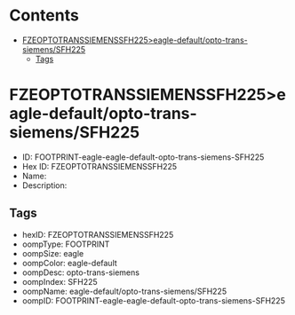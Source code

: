 



Contents
========

* [FZEOPTOTRANSSIEMENSSFH225>eagle-default/opto-trans-siemens/SFH225](#fzeoptotranssiemenssfh225eagle-defaultopto-trans-siemenssfh225)
	* [Tags](#tags)

# FZEOPTOTRANSSIEMENSSFH225>eagle-default/opto-trans-siemens/SFH225

- ID: FOOTPRINT-eagle-eagle-default-opto-trans-siemens-SFH225
- Hex ID: FZEOPTOTRANSSIEMENSSFH225
- Name: 
- Description: 

## Tags

- hexID: FZEOPTOTRANSSIEMENSSFH225
- oompType: FOOTPRINT
- oompSize: eagle
- oompColor: eagle-default
- oompDesc: opto-trans-siemens
- oompIndex: SFH225
- oompName: eagle-default/opto-trans-siemens/SFH225
- oompID: FOOTPRINT-eagle-eagle-default-opto-trans-siemens-SFH225
